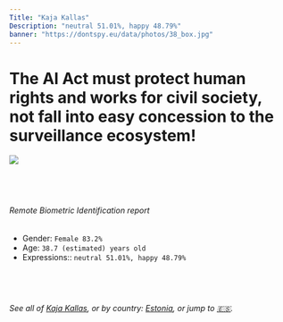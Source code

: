 ```yaml
---
Title: "Kaja Kallas"
Description: "neutral 51.01%, happy 48.79%"
banner: "https://dontspy.eu/data/photos/38_box.jpg"
---
```


# The AI Act must protect human rights and works for civil society, not fall into easy concession to the surveillance ecosystem!

<link rel="stylesheet" type="text/css" href="/css/blog.css" />

<div class="is-fake" hidden>

_This is a **fake picture**_, we collect these anyway [because the AI Act](why-deepfake) negotiation moves in a way that would create more mess in our lives! for a longer explanation, read [The Dual Threat: How Losing the Biometric Battle Fuels Deepfake Proliferation](/blog/the-dual-threat-how-losing-the-biometric-battle-fuels-deepfake-proliferation/)

</div>

<!-- <img src="https://dontspy.eu/data/photos/54_box.jpg" /> -->
<img src="https://dontspy.eu/data/photos/38_box.jpg" />

## <br>

###### Remote Biometric Identification report

* <span class="label">Gender:</span> `Female 83.2%`
* <span class="label">Age:</span> `38.7 (estimated) years old`
* <span class="label">Expressions::</span> `neutral 51.01%, happy 48.79%`

## <br>

###### See all of [Kaja Kallas](/policymaker#Kaja%20Kallas), or by country: [Estonia](/country#Estonia), or jump to [🇪🇸](/x/108).

## <br>